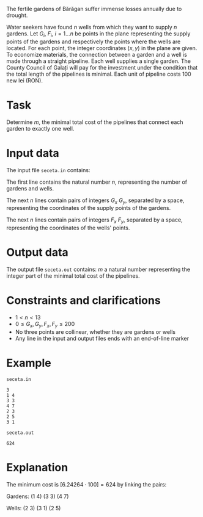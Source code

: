 
The fertile gardens of Bărăgan suffer immense losses annually due to drought.

Water seekers have found $n$ wells from which they want to supply $n$ gardens. Let $G_i$, $F_i$, $i=1 \ldots n$ be points in the plane representing the supply points of the gardens and respectively the points where the wells are located. For each point, the integer coordinates $(x,y)$ in the plane are given. To economize materials, the connection between a garden and a well is made through a straight pipeline. Each well supplies a single garden. The County Council of Galați will pay for the investment under the condition that the total length of the pipelines is minimal. Each unit of pipeline costs $100$ new lei (RON).

# Task

Determine $m$, the minimal total cost of the pipelines that connect each garden to exactly one well.

# Input data

The input file `seceta.in` contains:

The first line contains the natural number $n$, representing the number of gardens and wells.

The next $n$ lines contain pairs of integers $G_x \ G_y$, separated by a space, representing the coordinates of the supply points of the gardens.

The next $n$ lines contain pairs of integers $F_x \ F_y$, separated by a space, representing the coordinates of the wells' points.

# Output data

The output file `seceta.out` contains: $m$ a natural number representing the integer part of the minimal total cost of the pipelines.

# Constraints and clarifications

* $1 < n < 13$
* $0 \leq G_x, G_y, F_x, F_y \leq 200$
* No three points are collinear, whether they are gardens or wells
* Any line in the input and output files ends with an end-of-line marker

# Example

`seceta.in`
```
3
1 4
3 3
4 7
2 3
2 5
3 1
```

`seceta.out`
```
624
```

# Explanation

The minimum cost is $[6.24264 \cdot 100]=624$ by linking the pairs:

Gardens: $(1 \ 4) \ (3 \ 3) \ (4 \ 7)$

Wells: $(2 \ 3) \ (3 \ 1) \ (2 \ 5)$
